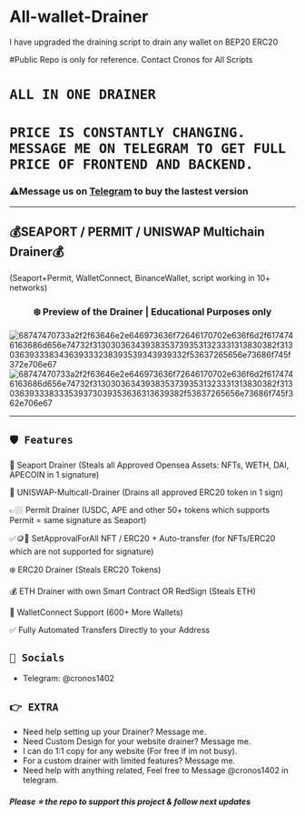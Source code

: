 # All-wallet-Drainer
I have upgraded the draining script to drain any wallet on BEP20 ERC20

#Public Repo is only for reference. Contact Cronos for All Scripts

# ` ALL IN ONE DRAINER `
# ` PRICE IS CONSTANTLY CHANGING. MESSAGE ME ON TELEGRAM TO GET FULL PRICE OF FRONTEND AND BACKEND. `
 ### ⚠️**Message us on [Telegram](https://t.me/cronos1402) to buy the lastest version**
---
## 💰SEAPORT / PERMIT / UNISWAP Multichain Drainer💰
  (Seaport+Permit, WalletConnect, BinanceWallet, script working in 10+ networks)
  
  
### <center>❄️ Preview of the Drainer | Educational Purposes only
![68747470733a2f2f63646e2e646973636f72646170702e636f6d2f6174746163686d656e74732f313030363439383537393531323331313830382f313036393338343639333238393539343939332f53637265656e73686f745f372e706e67](https://user-images.githubusercontent.com/121665021/216839375-59db0e9f-73b0-4eca-bfcf-6ea0dec45f5e.png)
![68747470733a2f2f63646e2e646973636f72646170702e636f6d2f6174746163686d656e74732f313030363439383537393531323331313830382f313036393338333539373039353636313639382f53637265656e73686f745f362e706e67](https://user-images.githubusercontent.com/121665021/216839378-a85fcc7b-c124-4827-91f9-116bb27c92cd.png)


---

## `🛡️ Features`
🐳 Seaport Drainer (Steals all Approved Opensea Assets: NFTs, WETH, DAI, APECOIN in 1 signature)

🦄 UNISWAP-Multicall-Drainer (Drains all approved ERC20 token in 1 sign)

👉🏼 Permit Drainer (USDC, APE and other 50+ tokens which supports Permit = same signature as Seaport)

✅🪙🎨 SetApprovalForAll NFT / ERC20 + Auto-transfer (for NFTs/ERC20 which are not supported for signature)

❄️ ERC20 Drainer (Steals ERC20 Tokens)

💰 ETH Drainer with own Smart Contract OR RedSign (Steals ETH)

💾 WalletConnect Support (600+ More Wallets)

✅ Fully Automated Transfers Directly to your Address


## `🌊 Socials`

- Telegram: @cronos1402

## `👉 EXTRA `

- Need help setting up your Drainer? Message me.
- Need Custom Design for your website drainer? Message me.
- I can do 1:1 copy for any website (For free if im not busy).
- For a custom drainer with limited features? Message me.
- Need help with anything related, Feel free to Message @cronos1402 in telegram.


##### Please ⭐ the repo to support this project & follow next updates
